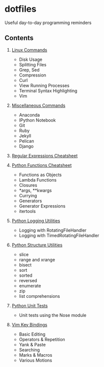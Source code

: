 # dotfiles
Useful day-to-day programming reminders 
## Contents 

1. [Linux Commands](https://github.com/ploukareas/dotfiles/blob/main/linux.md)
    * Disk Usage
    * Splitting Files
    * Grep, Sed
    * Compression
    * Curl
    * View Running Processes
    * Terminal Syntax Highlighting
    * Vim

2. [Miscellaneous Commands](https://github.com/ploukareas/dotfiles/blob/main/misc.md)
    * Anaconda
    * IPython Notebook
    * Git
    * Ruby
    * Jekyll
    * Pelican
    * Django

3. [Regular Expressions Cheatsheet](https://github.com/ploukareas/dotfiles/blob/main/regex.md)

4. [Python Functions Cheatsheet](https://github.com/ploukareas/dotfiles/blob/main/functions.md)
    * Functions as Objects
    * Lambda Functions
    * Closures
    * \*args, \*\*kwargs
    * Currying
    * Generators
    * Generator Expressions
    * itertools

5. [Python Logging Utilities](https://github.com/ploukareas/dotfiles/blob/main/logs.md)
    * Logging with RotatingFileHandler
    * Logging with TimedRotatingFileHandler 

6. [Python Structure Utilities](https://github.com/ploukareas/dotfiles/blob/main/structs_utils.md)
    * slice
    * range and xrange
    * bisect
    * sort
    * sorted
    * reversed
    * enumerate
    * zip
    * list comprehensions

7. [Python Unit Tests](https://github.com/ploukareas/dotfiles/blob/main/unit_tests.md)
    * Unit tests using the Nose module

8. [Vim Key Bindings](https://github.com/ploukareas/dotfiles/blob/main/vim.md)
    * Basic Editing
    * Operators & Repetition
    * Yank & Paste
    * Searching
    * Marks & Macros
    * Various Motions